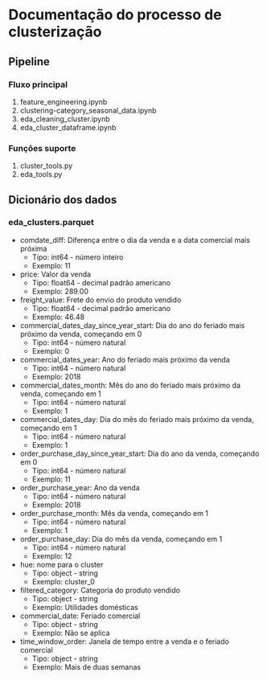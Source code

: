 # Documentação do processo de clusterização

## Pipeline

### Fluxo principal
1. feature_engineering.ipynb
2. clustering-category_seasonal_data.ipynb
3. eda_cleaning_cluster.ipynb
4. eda_cluster_dataframe.ipynb
### Funções suporte
1. cluster_tools.py
2. eda_tools.py

## Dicionário dos dados

### eda_clusters.parquet
* comdate_diff: Diferença entre o dia da venda e a data comercial mais próxima
    * Tipo: int64 - número inteiro  
    * Exemplo: 11
* price: Valor da venda
    * Tipo: float64 - decimal padrão americano
    * Exemplo: 289.00
* freight_value: Frete do envio do produto vendido
    * Tipo: float64 - decimal padrão americano
    * Exemplo: 46.48
* commercial_dates_day_since_year_start: Dia do ano do feriado mais próximo da venda, começando em 0
    * Tipo: int64 - número natural
    * Exemplo: 0
* commercial_dates_year: Ano do feriado mais próximo da venda
    * Tipo: int64 - número natural
    * Exemplo: 2018
* commercial_dates_month: Mês do ano do feriado mais próximo da venda, começando em 1
    * Tipo: int64 - número natural
    * Exemplo: 1
* commercial_dates_day: Dia do mês do feriado mais próximo da venda, começando em 1
    * Tipo: int64 - número natural
    * Exemplo: 1
* order_purchase_day_since_year_start: Dia do ano da venda, começando em 0
    * Tipo: int64 - número natural
    * Exemplo: 11
* order_purchase_year: Ano da venda
    * Tipo: int64 - número natural
    * Exemplo: 2018
* order_purchase_month: Mês da venda, começando em 1
    * Tipo: int64 - número natural
    * Exemplo: 1
* order_purchase_day: Dia do mês da venda, começando em 1
    * Tipo: int64 - número natural
    * Exemplo: 12
* hue: nome para o cluster
    * Tipo: object - string
    * Exemplo: cluster_0
* filtered_category: Categoria do produto vendido
    * Tipo: object - string
    * Exemplo: Utilidades domésticas
* commercial_date: Feriado comercial
    * Tipo: object - string
    * Exemplo: Não se aplica
* time_window_order: Janela de tempo entre a venda e o feriado comercial
    * Tipo: object - string
    * Exemplo: Mais de duas semanas
<!-- 
* commercial_date_coded: Feriado comercial, codificado
    * Tipo: int32 - número natural
    * Exemplo: 7
* time_window_order_coded: Janela de tempo entre a venda e o feriado comercial, codificado
    * Tipo: int32 - número natural
    * Exemplo: 1
* filtered_category_coded: Categoria do produto vendido, codificado 
    * Tipo: int32 - número natural 
    * Exemplo: 13
* cluster:  identificador do cluster
    * Tipo: int32 - número natural 
    * Exemplo: 0 
* commercial_date_seazonal_weight: Percentual das vendas deste feriado em relação a todos os feriados
    * Tipo: float64 - decimal padrão americano
    * Exemplo: 0.000000
* sensitivity: Percentual das vendas por feriado para cada categoria de produto
    * Tipo: float64 - decimal padrão americano
    * Exemplo: 0.000000
* mean_price_by_commercial_date: Média do valor das vendas por feriado para cada categoria de produto
    * Tipo: float64 - decimal padrão americano 
    * Exemplo: 92.179011
* std_price_by_commercial_date: Desvio padrão do valor das vendas por feriado para cada categoria de produto
    * Tipo: float64 - decimal padrão americano
    * Exemplo: 169.492277
-->